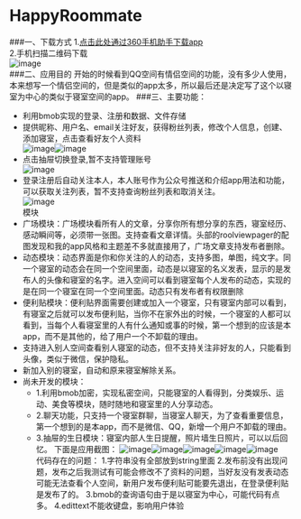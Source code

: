 # HappyRoommate
###一、下载方式
1.[点击此处通过360手机助手下载app](http://zhushou.360.cn/detail/index/soft_id/3082742?recrefer=SE_D_%E5%BE%AE%E5%AE%A4#nogo)       
2.手机扫描二维码下载        
![image](https://github.com/skylineTan/HappyRoommate/blob/master/Art/%E5%BE%AE%E5%AE%A4%E4%BA%8C%E7%BB%B4%E7%A0%81.png)      
###二、应用目的
开始的时候看到QQ空间有情侣空间的功能，没有多少人使用，本来想写一个情侣空间的，但是类似的app太多，所以最后还是决定写了这个以寝室为中心的类似于寝室空间的app。
###三、主要功能：
+  利用bmob实现的登录、注册和数据、文件存储
+  提供昵称、用户名、email关注好友，获得粉丝列表，修改个人信息，创建、添加寝室，点击查看好友个人资料      
![image](https://github.com/skylineTan/HappyRoommate/blob/master/Art/screenshot2.png)![image](https://github.com/skylineTan/HappyRoommate/blob/master/Art/screenshot4.png)
+  点击抽屉切换登录,暂不支持管理账号      
![image](https://github.com/skylineTan/HappyRoommate/blob/master/Art/screenshot6.png)
+  登录注册后自动关注本人，本人账号作为公众号推送和介绍app用法和功能，可以获取关注列表，暂不支持查询粉丝列表和取消关注。     
![image](https://github.com/skylineTan/HappyRoommate/blob/master/Art/screenshot1.png)       
模块
+  广场模块：广场模块看所有人的文章，分享你所有想分享的东西，寝室经历、感动瞬间等，必须带一张图。支持查看文章详情。头部的roolviewpager的配图发现和我的app风格和主题差不多就直接用了，广场文章支持发布者删除。
+  动态模块：动态界面是你和你关注的人的动态，支持多图，单图，纯文字。同一个寝室的动态会在同一个空间里面，动态是以寝室的名义发表，显示的是发布人的头像和寝室的名字。进入空间可以看到寝室每个人发布的动态，实现的是在同一个寝室在同一个空间里面。动态只有发布者有权限删除
+  便利贴模块：便利贴界面需要创建或加入一个寝室，只有寝室内部可以看到，有寝室之后就可以发布便利贴，当你不在家外出的时候，一个寝室的人都可以看到，当每个人看寝室里的人有什么通知或事的时候，第一个想到的应该是本app，而不是其他的，给了用户一个不卸载的理由。
+  支持进入别人空间查看别人寝室的动态，但不支持关注非好友的人，只能看到头像，类似于微信，保护隐私。
+  新加入别的寝室，自动和原来寝室解除关系。
+  尚未开发的模块：
    +  1.利用bmob加密，实现私密空间，只能寝室的人看得到，分类娱乐、运动、美食等模块，随时随地和寝室里的人分享动态。
    +  2.聊天功能，只支持一个寝室群聊，当寝室人聊天，为了查看重要信息，第一个想到的是本app，而不是微信、QQ，新增一个用户不卸载的理由。
    +  3.抽屉的生日模块：寝室内部人生日提醒，照片墙生日照片，可以以后回忆。
下面是应用截图：
![image](https://github.com/skylineTan/HappyRoommate/blob/master/Art/img6.png)![image](https://github.com/skylineTan/HappyRoommate/blob/master/Art/img7.png)![image](https://github.com/skylineTan/HappyRoommate/blob/master/Art/img8.png)![image](https://github.com/skylineTan/HappyRoommate/blob/master/Art/img9.png)![image](https://github.com/skylineTan/HappyRoommate/blob/master/Art/img10.png)        
代码存在的问题：
1.字符串没有全部放到string里面
2.发布前没有出现问题，发布之后我测试有可能会修改不了资料的问题，当好友没有发表动态可能无法查看个人空间，新用户发布便利贴可能要先退出，在登录便利贴是发布了的。
3.bmob的查询语句由于是以寝室为中心，可能代码有点多。
4.edittext不能收键盘，影响用户体验
